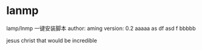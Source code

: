 # lanmp
lamp/lnmp 一键安装脚本
author: aming
version: 0.2
aaaaa
as
df
asd
f
bbbbb

jesus christ
that would be incredible
